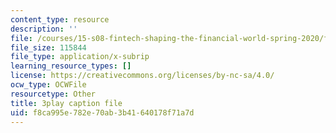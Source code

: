 ```yaml
---
content_type: resource
description: ''
file: /courses/15-s08-fintech-shaping-the-financial-world-spring-2020/f8ca995e782e70ab3b41640178f71a7d_LaP0Ut84GzI.srt
file_size: 115844
file_type: application/x-subrip
learning_resource_types: []
license: https://creativecommons.org/licenses/by-nc-sa/4.0/
ocw_type: OCWFile
resourcetype: Other
title: 3play caption file
uid: f8ca995e-782e-70ab-3b41-640178f71a7d
---
```

